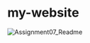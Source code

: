 # my-website


![Assignment07_Readme](https://github.com/user-attachments/assets/c0c80f17-cc4d-46b0-b244-6c2966a18f21)
